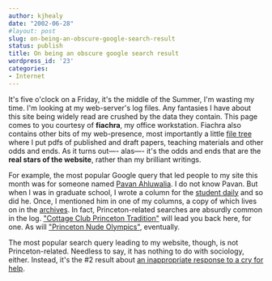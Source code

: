 ```yaml
---
author: kjhealy
date: "2002-06-28"
#layout: post
slug: on-being-an-obscure-google-search-result
status: publish
title: On being an obscure google search result
wordpress_id: '23'
categories:
- Internet
---
```


It's five o'clock on a Friday, it's the middle of the Summer, I'm wasting my time. I'm looking at my web-server's log files. Any fantasies I have about this site being widely read are crushed by the data they contain. This page comes to you courtesy of **fiachra**, my office workstation. Fiachra also contains other bits of my web-presence, most importantly a little [file tree](http://fiachra.soc.arizona.edu/files) where I put pdfs of published and draft papers, teaching materials and other odds and ends. As it turns out—- alas—- it's the odds and ends that are the **real stars of the website**, rather than my brilliant writings.

For example, the most popular Google query that led people to my site this month was for someone named [Pavan Ahluwalia](http://www.google.com/search?q=pavan+ahluwalia). I do not know Pavan. But when I was in graduate school, I wrote a column for the [student daily](http://www.dailyprincetonian.com) and so did he. Once, I mentioned him in one of my columns, a copy of which lives on in the [archives](http://fiachra.soc.arizona.edu/files/columns/bicker.html). In fact, Princeton-related searches are absurdly common in the log. ["Cottage Club Princeton Tradition"](http://www.google.com/search?hl=en&lr=&ie=ISO-8859-1&safe=off&q=cottage+club+princeton+tradition) will lead you back here, for one. As will ["Princeton Nude Olympics"](http://www.google.com/search?hl=en&lr=&ie=ISO-8859-1&safe=off&q=princeton+nude+olympics), eventually.

The most popular search query leading to my website, though, is not Princeton-related. Needless to say, it has nothing to do with sociology, either. Instead, it's the \#2 result about [an inappropriate response to a cry for help](http://www.google.com/search?hl=en&lr=&ie=ISO-8859-1&safe=off&q=clippy+suicide).
